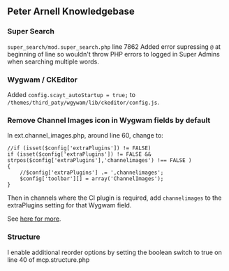 Peter Arnell Knowledgebase
--------------------------

### Super Search

`super_search/mod.super_search.php` line 7862
Added error supressing `@` at beginning of line so wouldn't throw PHP errors to logged in Super Admins when searching multiple words.

### Wygwam / CKEditor

Added `config.scayt_autoStartup = true;` to `/themes/third_paty/wgywam/lib/ckeditor/config.js`.

### Remove Channel Images icon in Wygwam fields by default

In ext.channel_images.php, around line 60, change to:

    //if (isset($config['extraPlugins']) != FALSE)
    if (isset($config['extraPlugins']) != FALSE && strpos($config['extraPlugins'],'channelimages') !== FALSE )
    {
        //$config['extraPlugins'] .= ',channelimages';
        $config['toolbar'][] = array('ChannelImages');
    }

Then in channels where the CI plugin is required, add `channelimages` to the extraPlugins setting for that Wygwam field.

See [here for more](http://www.devdemon.com/forums/viewthread/985/#5741).

### Structure

I enable additional reorder options by setting the boolean switch to true on line 40 of mcp.structure.php
